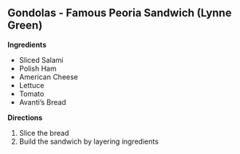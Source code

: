 ## Gondolas - Famous Peoria Sandwich	(Lynne Green)

**Ingredients**
* Sliced Salami
*	Polish Ham
*	American Cheese
*	Lettuce
*	Tomato
*	Avanti’s Bread

**Directions**
1. Slice the bread
1. Build the sandwich by layering ingredients
